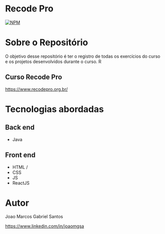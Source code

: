 # Recode Pro
[![NPM](https://img.shields.io/npm/l/react)](https://github.com/Joaomgsa/recodepro/blob/master/LICENSE)

# Sobre o Repositório

O objetivo desse repositório é ter o registro de todas os exercícios do curso e os projetos desenvolvidos durante o curso. R

## Curso Recode Pro
https://www.recodepro.org.br/


# Tecnologias abordadas
## Back end
- Java

## Front end
- HTML / 
- CSS 
- JS 
- ReactJS




# Autor

Joao Marcos Gabriel Santos

https://www.linkedin.com/in/joaomgsa

